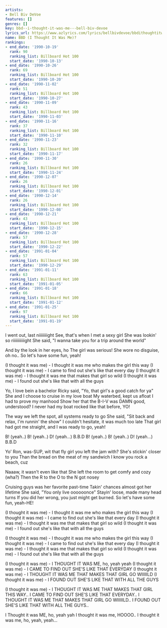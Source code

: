 ```yaml
---
artists:
- Bell Biv DeVoe
features: []
genres: []
key: bbd--i-thought-it-was-me---bell-biv-devoe
lyrics_url: https://www.azlyrics.com/lyrics/bellbivdevoe/bbdithoughtitwasme.html
name: BBD (I Thought It Was Me)?
rankings:
- end_date: '1990-10-19'
  rank: 90
  ranking_list: Billboard Hot 100
  start_date: '1990-10-13'
- end_date: '1990-10-26'
  rank: 69
  ranking_list: Billboard Hot 100
  start_date: '1990-10-20'
- end_date: '1990-11-02'
  rank: 51
  ranking_list: Billboard Hot 100
  start_date: '1990-10-27'
- end_date: '1990-11-09'
  rank: 43
  ranking_list: Billboard Hot 100
  start_date: '1990-11-03'
- end_date: '1990-11-16'
  rank: 37
  ranking_list: Billboard Hot 100
  start_date: '1990-11-10'
- end_date: '1990-11-23'
  rank: 32
  ranking_list: Billboard Hot 100
  start_date: '1990-11-17'
- end_date: '1990-11-30'
  rank: 26
  ranking_list: Billboard Hot 100
  start_date: '1990-11-24'
- end_date: '1990-12-07'
  rank: 26
  ranking_list: Billboard Hot 100
  start_date: '1990-12-01'
- end_date: '1990-12-14'
  rank: 26
  ranking_list: Billboard Hot 100
  start_date: '1990-12-08'
- end_date: '1990-12-21'
  rank: 43
  ranking_list: Billboard Hot 100
  start_date: '1990-12-15'
- end_date: '1990-12-28'
  rank: 57
  ranking_list: Billboard Hot 100
  start_date: '1990-12-22'
- end_date: '1991-01-04'
  rank: 57
  ranking_list: Billboard Hot 100
  start_date: '1990-12-29'
- end_date: '1991-01-11'
  rank: 63
  ranking_list: Billboard Hot 100
  start_date: '1991-01-05'
- end_date: '1991-01-18'
  rank: 66
  ranking_list: Billboard Hot 100
  start_date: '1991-01-12'
- end_date: '1991-01-25'
  rank: 97
  ranking_list: Billboard Hot 100
  start_date: '1991-01-19'
---
```





I went out, last niiiiiiiight
See, that's when I met a sexy girl
She was lookin' so riiiiiiiiiiight
She said, "I wanna take you for a trip around the world"

And by the look in her eyes, ho
The girl was serious!
She wore no disguise, oh no..
So let's have some fun, yeah!


(I thought it was me) - I thought it was me who makes the girl this way
(I thought it was me) - I came to find out she's like that every day
(I thought it was me) - I thought it was me that makes that girl so wild
(I thought it was me) - I found out she's like that with all the guys


Yo, I love bein a bachelor
Ricky said, "Yo, that girl's a good catch for ya"
She and I choose to cruise in my love boat
My waterbed, kept us afloat
I had to prove my manhood
Show her that the B-I-V was DAMN good, understood?
I never had my boat rocked like that before, YO!


The way we left the spot, all systems ready to go
She said, "Sit back and relax, I'm runnin' the show"
I couldn't hesitate, it was much too late
That girl had got me straight, and I was ready to go, yeah!

B! (yeah..)
B! (yeah..)
D! (yeah...)
B.B.D
B! (yeah..)
B! (yeah..)
D! (yeah...)
B.B.D


Yo' Ron, was-SUP, wit that
fly girl you left the jam with?
She's stickin' closer to you
Than the bread on the meat of my sandwich
I know you rock a beach, cuz


Naaaw, it wasn't even like that
She left the room to get comfy and cozy (wha?)
Then the R to the O to the N got nosey


Cruising guys was her favorite past-time
Takin' chances almost got her lifetime
She said, "You only live oooooonce"
Stayin' loose, made many head turns
If you did her wrong, you just might get burned.
So let's have some fun, yeah-HE!


(I thought it was me) - I thought it was me who makes the girl this way
(I thought it was me) - I came to find out she's like that every day
(I thought it was me) - I thought it was me that makes that girl so wild
(I thought it was me) - I found out she's like that with all the guys

(I thought it was me) - I thought it was me who makes the girl this way
(I thought it was me) - I came to find out she's like that every day
(I thought it was me) - I thought it was me that makes that girl so wild
(I thought it was me) - I found out she's like that with all the guys

(I thought it was me) - I THOUGHT IT WAS ME, ho, yeah yeah
(I thought it was me) - I CAME TO FIND OUT SHE'S LIKE THAT EVERYDAY
(I thought it was me) - I THOUGHT IT WAS ME THAT MAKES THAT GIRL GO WIIIIILD
(I thought it was me) - I FOUND OUT SHE'S LIKE THAT WITH ALL THE GUYS

(I thought it was me) - I THOUGHT IT WAS ME THAT MAKES THAT GIRL THIS WAY..
I CAME TO FIND OUT SHE'S LIKE THAT EVERYDAY..
I THOUGHT IT WAS ME THAT MAKES THAT GIRL GO WIIIIILD..
I FOUND OUT SHE'S LIKE THAT WITH ALL THE GUYS..

I Thought it was ME, ho, yeah yah
I thought it was me, HOOOO..
I thought it was me, ho, yeah, yeah...



